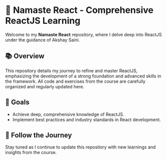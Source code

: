 # 🌟 Namaste React - Comprehensive ReactJS Learning

Welcome to my **Namaste React** repository, where I delve deep into ReactJS under the guidance of Akshay Saini.

## 📚 Overview
This repository details my journey to refine and master ReactJS, emphasizing the development of a strong foundation and advanced skills in the framework. All code and exercises from the course are carefully organized and regularly updated here.

## 🎯 Goals
- Achieve deep, comprehensive knowledge of ReactJS.
- Implement best practices and industry standards in React development.

## 🚀 Follow the Journey
Stay tuned as I continue to update this repository with new learnings and insights from the course.
